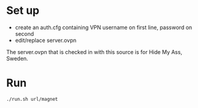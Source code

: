 # Set up

* create an auth.cfg containing VPN username on first line, password on second
* edit/replace server.ovpn

The server.ovpn that is checked in with this source is for Hide My Ass, Sweden.

# Run

```./run.sh url/magnet```

